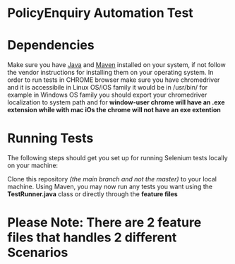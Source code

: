 # PolicyEnquiry Automation Test
#  Dependencies

Make sure you have [Java](https://www.java.com/en/) and [Maven](http://maven.apache.org) installed on your system, if not follow the vendor instructions for installing them on your operating system.
In order to run tests in CHROME browser make sure you have chromedriver and it is accessibile
in Linux OS/iOS family it would be in /usr/bin/ for example
in Windows OS family you should export your chromedriver localization to system path and for **window-user chrome will have an .exe extension while with mac iOs the chrome will not have an exe extention**

#  Running Tests

The following steps should get you set up for running Selenium tests locally on your machine:

Clone this repository _(the main branch and not the master)_ to your local machine.
Using Maven, you may now run any tests you want using the  **TestRunner.java** class or directly through the **feature files**

# Please Note: There are 2 feature files that handles 2 different Scenarios 
